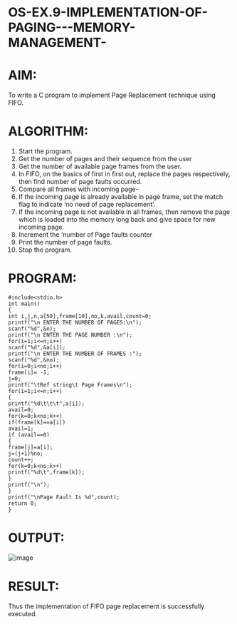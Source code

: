 # OS-EX.9-IMPLEMENTATION-OF-PAGING---MEMORY-MANAGEMENT-

# AIM:
To write a C program to implement Page Replacement technique using FIFO.

# ALGORITHM:
1. Start the program.
2. Get the number of pages and their sequence from the user
3. Get the number of available page frames from the user.
4. In FIFO, on the basics of first in first out, replace the pages respectively, then find
number of page faults occurred.
5. Compare all frames with incoming page-
6. If the incoming page is already available in page frame, set the match flag to
indicate ‘no need of page replacement’.
7. If the incoming page is not available in all frames, then remove the page which
is loaded into the memory long back and give space for new incoming page.
8. Increment the ‘number of Page faults counter
9. Print the number of page faults.
10. Stop the program.
    
# PROGRAM:
```
#include<stdio.h>
int main()
{
int i,j,n,a[50],frame[10],no,k,avail,count=0;
printf("\n ENTER THE NUMBER OF PAGES:\n");
scanf("%d",&n);
printf("\n ENTER THE PAGE NUMBER :\n");
for(i=1;i<=n;i++)
scanf("%d",&a[i]);
printf("\n ENTER THE NUMBER OF FRAMES :");
scanf("%d",&no);
for(i=0;i<no;i++)
frame[i]= -1;
j=0;
printf("\tRef string\t Page Frames\n");
for(i=1;i<=n;i++)
{
printf("%d\t\t\t",a[i]);
avail=0;
for(k=0;k<no;k++)
if(frame[k]==a[i])
avail=1;
if (avail==0)
{
frame[j]=a[i];
j=(j+1)%no;
count++;
for(k=0;k<no;k++)
printf("%d\t",frame[k]);
}
printf("\n");
}
printf("\nPage Fault Is %d",count);
return 0;
}
```
# OUTPUT:
![image](https://github.com/niveshaprabu/OS-EX.9-IMPLEMENTATION-OF-PAGING---MEMORY-MANAGEMENT-/assets/122986499/563f0825-2bda-4030-837d-cdf611fe73d3)


# RESULT:
Thus the implementation of FIFO page replacement is successfully executed.
